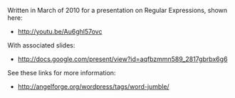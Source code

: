 Written in March of 2010 for a presentation on Regular Expressions, shown here:

  * http://youtu.be/Au6ghl57ovc

With associated slides:

  * http://docs.google.com/present/view?id=aqfbzmmn589_2817gbrbx6g6

See these links for more information:

  * http://angelforge.org/wordpress/tags/word-jumble/

